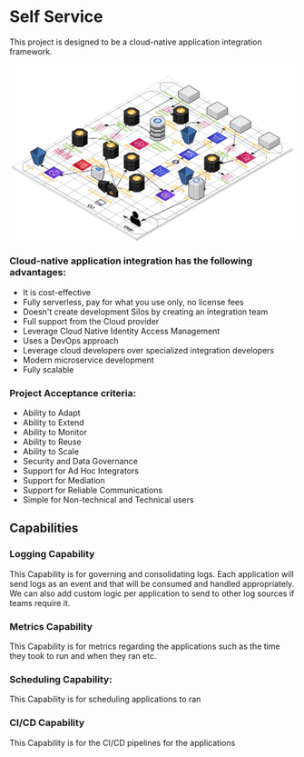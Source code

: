 # Self Service

This project is designed to be a cloud-native application integration framework.

![Architecture Diagram](/src/ui/src/images/ArchitectureDiagram3d.png)

### Cloud-native application integration has the following advantages:

* It is cost-effective
* Fully serverless, pay for what you use only, no license fees
* Doesn't create development Silos by creating an integration team
* Full support from the Cloud provider
* Leverage Cloud Native Identity Access Management
* Uses a DevOps approach
* Leverage cloud developers over specialized integration developers
* Modern microservice development
* Fully scalable

### Project Acceptance criteria:

* Ability to Adapt
* Ability to Extend
* Ability to Monitor
* Ability to Reuse
* Ability to Scale
* Security and Data Governance
* Support for Ad Hoc Integrators
* Support for Mediation
* Support for Reliable Communications
* Simple for Non-technical and Technical users

## Capabilities

### Logging Capability
This Capability is for governing and consolidating logs. Each application will send logs as an event and that will be consumed and handled appropriately. We can also add custom logic per application to send to other log sources if teams require it.

### Metrics Capability
This Capability is for metrics regarding the applications such as the time they took to run and when they ran etc.

### Scheduling Capability:
This Capability is for scheduling applications to ran

### CI/CD Capability
This Capability is for the CI/CD pipelines for the applications


